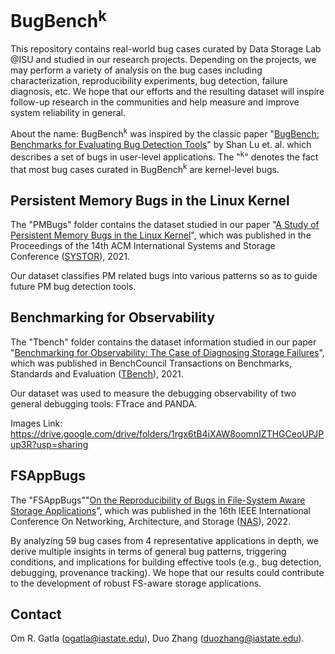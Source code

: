 # BugBench<sup>k</sub> 

This repository contains real-world bug cases curated by Data Storage Lab @ISU and studied in our research projects. Depending on the projects, we may perform a variety of analysis on the bug cases including characterization, reproducibility experiments, bug detection, failure diagnosis, etc. We hope that our efforts and the resulting dataset will inspire follow-up research in the communities and help measure and improve system reliability in general.

About the name: BugBench<sup>k</sup>  was inspired by the classic paper "[BugBench: Benchmarks for Evaluating Bug Detection Tools](http://opera.ucsd.edu/paper/63-lu.pdf)" by Shan Lu et. al. which describes a set of bugs in user-level applications. The "<sup>k</sup>" denotes the fact that most bug cases curated in BugBench<sup>k</sup> are kernel-level bugs.  

## Persistent Memory Bugs in the Linux Kernel ##

The "PMBugs" folder contains the dataset studied in our paper "[A Study of Persistent Memory Bugs in the Linux Kernel](https://dl.acm.org/doi/pdf/10.1145/3456727.3463783)", which was published in the Proceedings of the 14th ACM International Systems and Storage Conference ([SYSTOR](https://www.systor.org/2021/index.html)), 2021.

Our dataset classifies PM related bugs into various patterns so as to guide future PM bug detection tools.

## Benchmarking for Observability ##

The "Tbench" folder contains the dataset information studied in our paper "[Benchmarking for Observability: The Case of Diagnosing Storage Failures](https://www.ece.iastate.edu/~mai/docs/papers/2021TBench-Debug.pdf)", which was published in BenchCouncil Transactions on Benchmarks, Standards and Evaluation ([TBench](https://www.benchcouncil.org/index.html)), 2021.

Our dataset was used to measure the debugging observability of two general debugging tools: FTrace and PANDA.

Images Link: https://drive.google.com/drive/folders/1rgx6tB4iXAW8oomnIZTHGCeoUPJPup3R?usp=sharing

## FSAppBugs ##
The "FSAppBugs""[On the Reproducibility of Bugs in File-System Aware Storage Applications]()", which was published in the 16th IEEE International Conference On Networking, Architecture, and Storage ([NAS](http://www.nas-conference.org/NAS-2022/)), 2022.

By analyzing 59 bug cases from 4 representative applications in depth, we derive multiple insights in terms of general bug patterns, triggering
conditions, and implications for building effective tools (e.g., bug detection, debugging, provenance tracking). We hope that our results could contribute to the development of robust FS-aware storage applications.

## Contact ##
Om R. Gatla (ogatla@iastate.edu), 
Duo Zhang (duozhang@iastate.edu).


